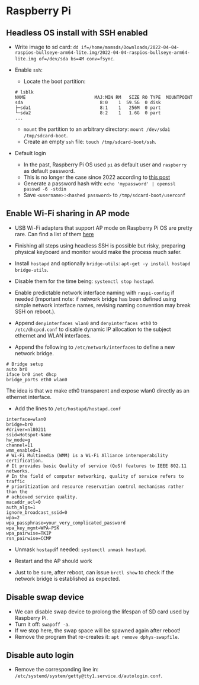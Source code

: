 # Raspberry Pi

## Headless OS install with SSH enabled

* Write image to sd card: `dd if=/home/mamsds/Downloads/2022-04-04-raspios-bullseye-arm64-lite.img/2022-04-04-raspios-bullseye-arm64-lite.img of=/dev/sda bs=4M conv=fsync`.

* Enable `ssh`:
  * Locate the boot partition:
  ```
  # lsblk
  NAME                          MAJ:MIN RM   SIZE RO TYPE  MOUNTPOINT
  sda                             8:0    1  59.5G  0 disk  
  ├─sda1                          8:1    1   256M  0 part  
  └─sda2                          8:2    1   1.6G  0 part 
  ...
  ```
  * `mount` the partition to an arbitrary directory: `mount /dev/sda1 /tmp/sdcard-boot`.
  * Create an empty `ssh` file: `touch /tmp/sdcard-boot/ssh`.


* Default login
  * In the past, Raspberry Pi OS used `pi` as default user and `raspberry` as default password.
  * This is no longer the case since 2022 according to [this post](https://www.raspberrypi.com/news/raspberry-pi-bullseye-update-april-2022/)
  * Generate a password hash with: `echo 'mypassword' | openssl passwd -6 -stdin`
  * Save `<username>:<hashed password>` to `/tmp/sdcard-boot/userconf`


## Enable Wi-Fi sharing in AP mode

* USB Wi-Fi adapters that support AP mode on Raspberry Pi OS are pretty rare. Can find a list of them [here](https://elinux.org/RPi_USB_Wi-Fi_Adapters)

* Finishing all steps using headless SSH is possible but risky, preparing physical keyboard and monitor would make 
the process much safer.

* Install `hostapd` and optionally `bridge-utils`: `apt-get -y install hostapd bridge-utils`.

* Disable them for the time being: `systemctl stop hostapd`.

* Enable predictable network interface naming with `raspi-config` if needed (important note:
if network bridge has been defined using simple network interface names, revising naming
convention may break SSH on reboot.).

* Append `denyinterfaces wlan0` and `denyinterfaces eth0` to `/etc/dhcpcd.conf`
to disable dynamic IP allocation to the subject ethernet and WLAN interfaces.

* Append the following to `/etc/network/interfaces` to define a new network bridge.
```
# Bridge setup
auto br0
iface br0 inet dhcp
bridge_ports eth0 wlan0
```
The idea is that we make eth0 transparent and expose wlan0 directly as an ethernet interface.

* Add the lines to `/etc/hostapd/hostapd.conf`
```
interface=wlan0
bridge=br0
#driver=nl80211
ssid=Hotspot-Name
hw_mode=g
channel=11
wmm_enabled=1
# Wi-Fi Multimedia (WMM) is a Wi-Fi Alliance interoperability certification.
# It provides basic Quality of service (QoS) features to IEEE 802.11 networks.
# In the field of computer networking, quality of service refers to traffic
# prioritization and resource reservation control mechanisms rather than the
# achieved service quality.
macaddr_acl=0
auth_algs=1
ignore_broadcast_ssid=0
wpa=2
wpa_passphrase=your_very_complicated_password
wpa_key_mgmt=WPA-PSK
wpa_pairwise=TKIP
rsn_pairwise=CCMP
```

* Unmask `hostapd`if needed: `systemctl unmask hostapd`.

* Restart and the AP should work

* Just to be sure, after reboot, can issue `brctl show` to check if the network bridge is established as expected.

## Disable swap device

* We can disable swap device to prolong the lifespan of SD card used by Raspberry Pi.
* Turn it off: `swapoff -a`.
* If we stop here, the swap space will be spawned again after reboot!
* Remove the program that re-creates it: `apt remove dphys-swapfile`.

## Disable auto login
* Remove the corresponding line in: `/etc/systemd/system/getty@tty1.service.d/autologin.conf`.
